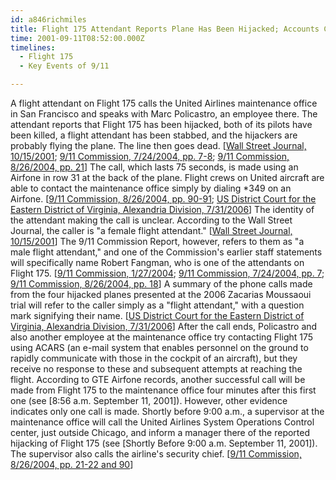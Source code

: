```yaml
---
id: a846richmiles
title: Flight 175 Attendant Reports Plane Has Been Hijacked; Accounts Conflict over Details
time: 2001-09-11T08:52:00.000Z
timelines:
  - Flight 175
  - Key Events of 9/11

---
```


<!--
![Robert Fangman.](//i2.wp.com/cdn.historycommons.org/images/events/277_robert_fangman.jpg)
Robert Fangman.
*[Source: Family photo]*
-->

A flight attendant on Flight 175 calls the United Airlines maintenance office in San Francisco and speaks with Marc Policastro, an employee there. The attendant reports that Flight 175 has been hijacked, both of its pilots have been killed, a flight attendant has been stabbed, and the hijackers are probably flying the plane. The line then goes dead. [[Wall Street Journal, 10/15/2001][1]; [9/11 Commission, 7/24/2004, pp. 7-8][2]; [9/11 Commission, 8/26/2004, pp. 21][3]] The call, which lasts 75 seconds, is made using an Airfone in row 31 at the back of the plane. Flight crews on United aircraft are able to contact the maintenance office simply by dialing *349 on an Airfone. [[9/11 Commission, 8/26/2004, pp. 90-91][3]; [US District Court for the Eastern District of Virginia, Alexandria Division, 7/31/2006][4]] The identity of the attendant making the call is unclear. According to the Wall Street Journal, the caller is "a female flight attendant." [[Wall Street Journal, 10/15/2001][1]] The 9/11 Commission Report, however, refers to them as "a male flight attendant," and one of the Commission's earlier staff statements will specifically name Robert Fangman, who is one of the attendants on Flight 175. [[9/11 Commission, 1/27/2004][5]; [9/11 Commission, 7/24/2004, pp. 7][2]; [9/11 Commission, 8/26/2004, pp. 18][3]] A summary of the phone calls made from the four hijacked planes presented at the 2006 Zacarias Moussaoui trial will refer to the caller simply as a "flight attendant," with a question mark signifying their name. [[US District Court for the Eastern District of Virginia, Alexandria Division, 7/31/2006][4]] After the call ends, Policastro and also another employee at the maintenance office try contacting Flight 175 using ACARS (an e-mail system that enables personnel on the ground to rapidly communicate with those in the cockpit of an aircraft), but they receive no response to these and subsequent attempts at reaching the flight. According to GTE Airfone records, another successful call will be made from Flight 175 to the maintenance office four minutes after this first one (see [8:56 a.m. September 11, 2001]). However, other evidence indicates only one call is made. Shortly before 9:00 a.m., a supervisor at the maintenance office will call the United Airlines System Operations Control center, just outside Chicago, and inform a manager there of the reported hijacking of Flight 175 (see [Shortly Before 9:00 a.m. September 11, 2001]). The supervisor also calls the airline's security chief. [[9/11 Commission, 8/26/2004, pp. 21-22 and 90][3]]

[1]: https://www.wsj.com/articles/SB1003107853707953680
[2]: https://web.archive.org/web/20041020144854/http://www.decloah.com/mirrors/9-11/911_Report.txt
[3]: https://www.hsdl.org/?view&did=484625
[4]: http://www.vaed.uscourts.gov/notablecases/moussaoui/exhibits/prosecution/flights/P200055.html
[5]: https://govinfo.library.unt.edu/911/staff_statements/staff_statement_4.pdf
